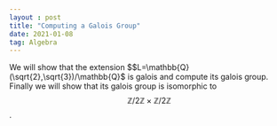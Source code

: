 ```yaml
---
layout : post
title: "Computing a Galois Group"
date: 2021-01-08
tag: Algebra
---
```

We will show that the extension $$L=\mathbb{Q}(\sqrt{2},\sqrt{3})/\mathbb{Q}$ is galois and compute its galois group. Finally we will show that
its galois group is isomorphic to $$\mathbb{Z}/2\mathbb{Z}\times \mathbb{Z}/2\mathbb{Z}$$.